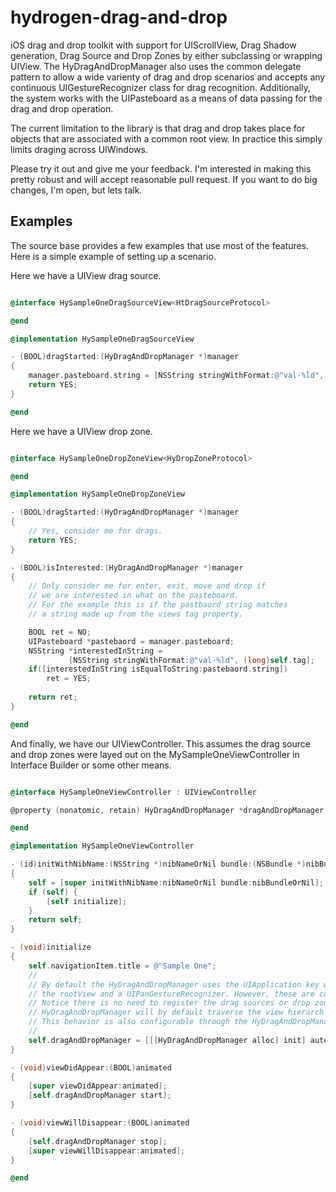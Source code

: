 hydrogen-drag-and-drop
=================

iOS drag and drop toolkit with support for UIScrollView, Drag Shadow generation, Drag Source and Drop Zones by either subclassing or wrapping UIView. The HyDragAndDropManager also uses the common delegate pattern to allow a wide varienty of drag and drop scenarios and accepts any continuous UIGestureRecognizer class for drag recognition. Additionally, the system works with the UIPasteboard as a means of data passing for the drag and drop operation.

The current limitation to the library is that drag and drop takes place for objects that are associated with a common root view. In practice this simply limits draging across UIWindows.

Please try it out and give me your feedback. I'm interested in making this pretty robust and will accept reasonable pull request. If you want to do big changes, I'm open, but lets talk.

Examples
--------

The source base provides a few examples that use most of the features. Here is a simple example of setting up a scenario.

Here we have a UIView drag source.

```objective-c

@interface HySampleOneDragSourceView<HtDragSourceProtocol>

@end

@implementation HySampleOneDragSourceView

- (BOOL)dragStarted:(HyDragAndDropManager *)manager
{
    manager.pasteboard.string = [NSString stringWithFormat:@"val-%ld", (long)self.tag];
    return YES;
}

@end

```

Here we have a UIView drop zone.

```objective-c

@interface HySampleOneDropZoneView<HyDropZoneProtocol>

@end

@implementation HySampleOneDropZoneView

- (BOOL)dragStarted:(HyDragAndDropManager *)manager
{
    // Yes, consider me for drags.
    return YES;
}

- (BOOL)isInterested:(HyDragAndDropManager *)manager
{
    // Only consider me for enter, exit, move and drop if
    // we are interested in what on the pasteboard.
    // For the example this is if the pastbaord string matches
    // a string made up from the views tag property.

    BOOL ret = NO;
    UIPasteboard *pastebaord = manager.pasteboard;
    NSString *interestedInString = 
    	     [NSString stringWithFormat:@"val-%ld", (long)self.tag];
    if([interestedInString isEqualToString:pastebaord.string])
        ret = YES;
    
    return ret;
}

@end

```

And finally, we have our UIViewController. This assumes the drag source and drop zones were layed out on the MySampleOneViewController in Interface Builder or some other means. 

```objective-c

@interface HySampleOneViewController : UIViewController

@property (nonatomic, retain) HyDragAndDropManager *dragAndDropManager;

@end

@implementation HySampleOneViewController

- (id)initWithNibName:(NSString *)nibNameOrNil bundle:(NSBundle *)nibBundleOrNil
{
    self = [super initWithNibName:nibNameOrNil bundle:nibBundleOrNil];
    if (self) {
        [self initialize];
    }
    return self;
}

- (void)initialize
{
    self.navigationItem.title = @"Sample One";
    //
    // By default the HyDragAndDropManager uses the UIApplication key windows as 
    // the rootView and a UIPanGestureRecognizer. However, these are configurable.
    // Notice there is no need to register the drag sources or drop zones. The
    // HyDragAndDropManager will by default traverse the view hierarch and find them. 
    // This behavior is also configurable through the HyDragAndDropManager delegate.
    //
    self.dragAndDropManager = [[[HyDragAndDropManager alloc] init] autorelease];
}

- (void)viewDidAppear:(BOOL)animated
{
    [super viewDidAppear:animated];
    [self.dragAndDropManager start];
}

- (void)viewWillDisappear:(BOOL)animated
{
    [self.dragAndDropManager stop];
    [super viewWillDisappear:animated];
}

@end

```
